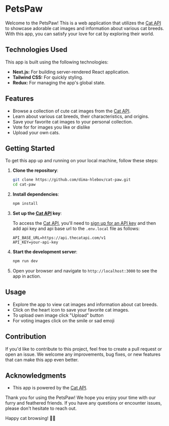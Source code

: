 # PetsPaw

Welcome to the PetsPaw! This is a web application that utilizes the [Cat API](https://thecatapi.com/) to showcase adorable cat images and information about various cat breeds. With this app, you can satisfy your love for cat by exploring their world.

## Technologies Used

This app is built using the following technologies:

- **Next.js:** For building server-rendered React application.
- **Tailwind CSS:** For quickly styling.
- **Redux:** For managing the app's global state.

## Features

- Browse a collection of cute cat images from the [Cat API](https://thecatapi.com/).
- Learn about various cat breeds, their characteristics, and origins.
- Save your favorite cat images to your personal collection.
- Vote for for images you like or dislike
- Upload your own cats.
 

## Getting Started

To get this app up and running on your local machine, follow these steps:

1. **Clone the repository**:

   ```bash
   git clone https://github.com/dima-hlebov/cat-paw.git
   cd cat-paw
   ```

2. **Install dependencies**:

   ```bash
   npm install
   ```

3. **Set up the [Cat API](https://thecatapi.com/) key**:

   To access the [Cat API](https://thecatapi.com/), you'll need to [sign up for an API key](https://thecatapi.com/) and then add api key and api base url to the `.env.local` file as follows:

   ```
   API_BASE_URL=https://api.thecatapi.com/v1
   API_KEY=your-api-key
   ```

4. **Start the development server**:

   ```bash
   npm run dev
   ```

5. Open your browser and navigate to `http://localhost:3000` to see the app in action.

## Usage

- Explore the app to view cat images and information about cat breeds.
- Click on the heart icon to save your favorite cat images.
- To upload own image click "Upload" button
- For voting images click on the smile or sad emoji

## Contribution

If you'd like to contribute to this project, feel free to create a pull request or open an issue. We welcome any improvements, bug fixes, or new features that can make this app even better.

## Acknowledgments

- This app is powered by the [Cat API](https://thecatapi.com/).

Thank you for using the PetsPaw! We hope you enjoy your time with our furry and feathered friends. If you have any questions or encounter issues, please don't hesitate to reach out.

Happy cat browsing! 🐾🐱